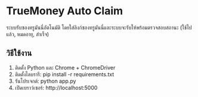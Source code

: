 # TrueMoney Auto Claim

ระบบรับซองทรูมันนี่อัตโนมัติ โดยใส่ลิงก์ซองทรูมันนี่และระบบจะรับให้พร้อมตรวจสอบสถานะ (ใช้ไปแล้ว, หมดอายุ, สำเร็จ)

## วิธีใช้งาน

1. ติดตั้ง Python และ Chrome + ChromeDriver
2. ติดตั้งไลบรารี:
   pip install -r requirements.txt
3. รันโปรเจกต์:
   python app.py
4. เปิดเบราว์เซอร์:
   http://localhost:5000
